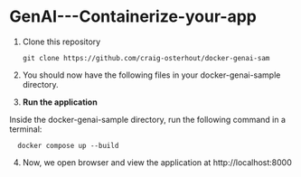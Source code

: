 # GenAI---Containerize-your-app
1. Clone this repository
   
       git clone https://github.com/craig-osterhout/docker-genai-sam
2. You should now have the following files in your docker-genai-sample directory.
3. **Run the application**
   
Inside the docker-genai-sample directory, run the following command in a terminal:

      docker compose up --build
4. Now, we open browser and view the application at http://localhost:8000
